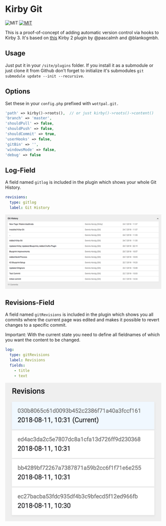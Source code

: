 # Kirby Git

![MIT](https://img.shields.io/badge/Kirby-3-green.svg)
[![MIT](https://img.shields.io/badge/license-MIT-blue.svg)](https://raw.githubusercontent.com/wottpal/kirby-anchor-headings/master/LICENSE)

This is a proof-of-concept of adding automatic version control via hooks to Kirby 3. It's based on [this](https://github.com/blankogmbh/kirby-git-commit-and-push-content) Kirby 2 plugin by @pascalmh and @blankogmbh.


## Usage

Just put it in your `/site/plugins` folder. If you install it as a submodule or just clone it from Github don't forget to initialize it's submodules `git
submodule update --init --recursive`.


## Options
Set these in your `config.php` prefixed with `wottpal.git.`

```php
'path' => kirby()->roots(),  // or just kirby()->roots()->content()
'branch' => 'master',
'shouldPull' => false,
'shouldPush' => false,
'shouldCommit' => true,
'userHooks' => false,
'gitBin' => '',
'windowsMode' => false,
'debug' => false
```

## Log-Field

A field named `gitlog` is included in the plugin which shows your whole Git History.

```yaml
revisions:
  type: gitlog
  label: Git History
  ```

![Git Log Field](gitlog-field.png)

## Revisions-Field

A field named `gitRevisions` is included in the plugin which shows you all commits where the current page was edited and makes it possible to revert changes to a specific commit.

Important: With the current state you need to define all fieldnames of which you want the content to be changed.

```yaml
log:
  type: gitRevisions
  label: Revisions
  fields:
    - title
    - text
  ```

![Git Revisions Field](gitrevisions-field.png)
